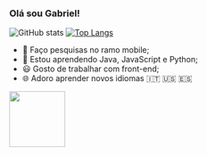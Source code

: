 ###                                                                   Olá sou Gabriel!

![GitHub stats](https://github-readme-stats.vercel.app/api?username=GabrielBBarros&show_icons=true&theme=cobalt)   [![Top Langs](https://github-readme-stats.vercel.app/api/top-langs/?username=GabrielBBarros&hide_progress=true&theme=cobalt)](https://github.com/anuraghazra/github-readme-stats)


- 🔭 Faço pesquisas no ramo mobile;                                                                  
- 🌱 Estou aprendendo Java, JavaScript e Python;
- 😃 Gosto de trabalhar com front-end;
- 🌐 Adoro aprender novos idiomas 🇮🇹 🇺🇸 🇪🇸 
                                                                                  
 <img src="https://user-images.githubusercontent.com/92558878/231460520-53cb81d0-daed-4065-8e6b-458a963e6e63.gif" width="100" height="100">                                                                             
   


